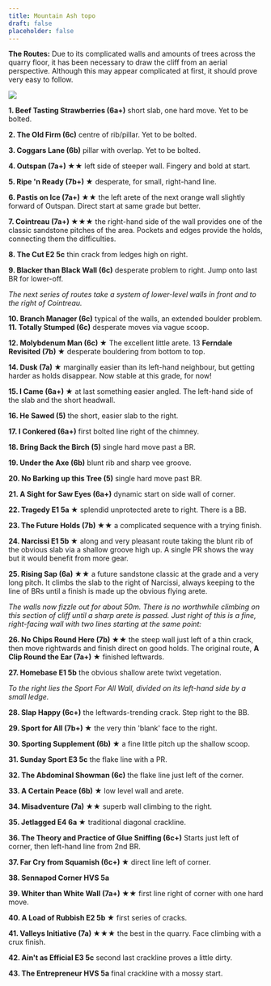 ```yaml
---
title: Mountain Ash topo
draft: false
placeholder: false
---
```



    
**The Routes:** Due to its complicated walls and amounts of trees across the quarry floor, it has been necessary to draw the cliff from an aerial perspective. Although this may appear complicated at first, it should prove very easy to follow.

![](/img/south-wales/south-east-sandstone/MTOPO.gif)

**1. Beef Tasting Strawberries (6a+)** short slab, one hard move. Yet to be bolted.

**2. The Old Firm (6c)** centre of rib/pillar. Yet to be bolted.

**3. Coggars Lane (6b)** pillar with overlap. Yet to be bolted.

**4. Outspan (7a+) ★★** left side of steeper wall. Fingery and bold at start.

**5. Ripe 'n Ready (7b+) ★** desperate, for small, right-hand line.

**6. Pastis on Ice (7a+) ★★** the left arete of the next orange wall slightly forward of Outspan. Direct start at same grade but better.

**7. Cointreau (7a+) ★★★** the right-hand side of the wall provides one of the classic sandstone pitches of the area. Pockets and edges provide the holds, connecting them the difficulties.

**8. The Cut E2 5c** thin crack from ledges high on right.

**9. Blacker than Black Wall (6c)** desperate problem to right. Jump onto last BR for lower-off.

_The next series of routes take a system of lower-level walls in front and to the right of Cointreau._

**10. Branch Manager (6c)** typical of the walls, an extended boulder problem. **11. Totally Stumped (6c)** desperate moves via vague scoop.

**12. Molybdenum Man (6c) ★** The excellent little arete. 13 **Ferndale Revisited (7b) ★** desperate bouldering from bottom to top.

**14. Dusk (7a) ★** marginally easier than its left-hand neighbour, but getting harder as holds disappear. Now stable at this grade, for now!

**15. I Came (6a+) ★** at last something easier angled. The left-hand side of the slab and the short headwall.

**16. He Sawed (5)** the short, easier slab to the right.

**17. I Conkered (6a+)** first bolted line right of the chimney.

**18. Bring Back the Birch (5)** single hard move past a BR.

**19. Under the Axe (6b)** blunt rib and sharp vee groove.

**20. No Barking up this Tree (5)** single hard move past BR.

**21. A Sight for Saw Eyes (6a+)** dynamic start on side wall of corner.

**22. Tragedy E1 5a ★** splendid unprotected arete to right. There is a BB.

**23. The Future Holds (7b) ★★** a complicated sequence with a trying finish.

**24. Narcissi E1 5b ★** along and very pleasant route taking the blunt rib of the obvious slab via a shallow groove high up. A single PR shows the way but it would benefit from more gear.

**25. Rising Sap (6a) ★★** a future sandstone classic at the grade and a very long pitch. It climbs the slab to the right of Narcissi, always keeping to the line of BRs until a finish is made up the obvious flying arete.

_The walls now fizzle out for about 50m. There is no worthwhile climbing on this section of cliff until a sharp arete is passed. Just right of this is a fine, right-facing wall with two lines starting at the same point:_

**26. No Chips Round Here (7b) ★★** the steep wall just left of a thin crack, then move rightwards and finish direct on good holds. The original route, **A Clip Round the Ear (7a+) ★** finished leftwards.

**27. Homebase E1 5b** the obvious shallow arete twixt vegetation.

_To the right lies the Sport For All Wall, divided on its left-hand side by a small ledge._

**28. Slap Happy (6c+)** the leftwards-trending crack. Step right to the BB.

**29. Sport for All (7b+) ★** the very thin 'blank' face to the right.

**30. Sporting Supplement (6b) ★** a fine little pitch up the shallow scoop.

**31. Sunday Sport E3 5c** the flake line with a PR.

**32. The Abdominal Showman (6c)** the flake line just left of the corner.

**33. A Certain Peace (6b) ★** low level wall and arete.

**34. Misadventure (7a) ★★** superb wall climbing to the right.

**35. Jetlagged E4 6a ★** traditional diagonal crackline.

**36. The Theory and Practice of Glue Sniffing (6c+)** Starts just left of corner, then left-hand line from 2nd BR.

**37. Far Cry from Squamish (6c+) ★** direct line left of corner.

**38. Sennapod Corner HVS 5a**

**39. Whiter than White Wall (7a+) ★★** first line right of corner with one hard move.

**40. A Load of Rubbish E2 5b ★** first series of cracks.

**41. Valleys Initiative (7a) ★★★** the best in the quarry. Face climbing with a crux finish.

**42. Ain't as Efficial E3 5c** second last crackline proves a little dirty.

**43. The Entrepreneur HVS 5a** final crackline with a mossy start.
